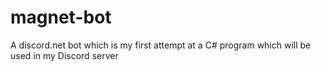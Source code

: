# magnet-bot
A discord.net bot which is my first attempt at a C# program which will be used in my Discord server
